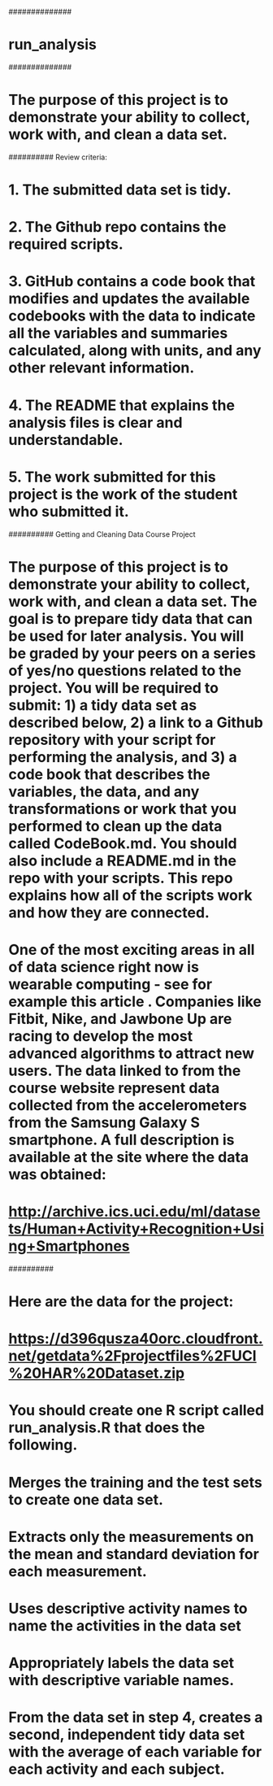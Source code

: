 ##############
# run_analysis
##############
# The purpose of this project is to demonstrate your ability to collect, work with, and clean a data set.

########## Review criteria:
# 1.  The submitted data set is tidy.
# 2.  The Github repo contains the required scripts.
# 3.  GitHub contains a code book that modifies and updates the available codebooks with the data to indicate all the variables and summaries calculated, along with units, and any other relevant information.
# 4.  The README that explains the analysis files is clear and understandable.
# 5.  The work submitted for this project is the work of the student who submitted it.

########## Getting and Cleaning Data Course Project
# The purpose of this project is to demonstrate your ability to collect, work with, and clean a data set. The goal is to prepare tidy data that can be used for later analysis. You will be graded by your peers on a series of yes/no questions related to the project. You will be required to submit: 1) a tidy data set as described below, 2) a link to a Github repository with your script for performing the analysis, and 3) a code book that describes the variables, the data, and any transformations or work that you performed to clean up the data called CodeBook.md. You should also include a README.md in the repo with your scripts. This repo explains how all of the scripts work and how they are connected.

# One of the most exciting areas in all of data science right now is wearable computing - see for example this article . Companies like Fitbit, Nike, and Jawbone Up are racing to develop the most advanced algorithms to attract new users. The data linked to from the course website represent data collected from the accelerometers from the Samsung Galaxy S smartphone. A full description is available at the site where the data was obtained:

# http://archive.ics.uci.edu/ml/datasets/Human+Activity+Recognition+Using+Smartphones

##########
# Here are the data for the project:

# https://d396qusza40orc.cloudfront.net/getdata%2Fprojectfiles%2FUCI%20HAR%20Dataset.zip

# You should create one R script called run_analysis.R that does the following.

# Merges the training and the test sets to create one data set.
# Extracts only the measurements on the mean and standard deviation for each measurement.
# Uses descriptive activity names to name the activities in the data set
# Appropriately labels the data set with descriptive variable names.
# From the data set in step 4, creates a second, independent tidy data set with the average of each variable for each activity and each subject.
